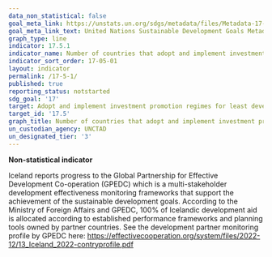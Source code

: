```yaml
---
data_non_statistical: false
goal_meta_link: https://unstats.un.org/sdgs/metadata/files/Metadata-17-05-01.pdf
goal_meta_link_text: United Nations Sustainable Development Goals Metadata (pdf 468kB)
graph_type: line
indicator: 17.5.1
indicator_name: Number of countries that adopt and implement investment promotion regimes for developing countries, including the least developed countries
indicator_sort_order: 17-05-01
layout: indicator
permalink: /17-5-1/
published: true
reporting_status: notstarted
sdg_goal: '17'
target: Adopt and implement investment promotion regimes for least developed countries
target_id: '17.5'
graph_title: Number of countries that adopt and implement investment promotion regimes for developing countries, including the least developed countries
un_custodian_agency: UNCTAD
un_designated_tier: '3'
---
```



**Non-statistical indicator**

Iceland reports progress to the Global Partnership for Effective Development Co-operation (GPEDC) which is a multi-stakeholder development effectiveness monitoring frameworks that support the achievement of the sustainable development goals. According to the Ministry of Foreign Affairs and GPEDC, 100% of Icelandic development aid is allocated according to established performance frameworks and planning tools owned by partner countries. See the development partner monitoring profile by GPEDC here: https://effectivecooperation.org/system/files/2022-12/13_Iceland_2022-contryprofile.pdf
